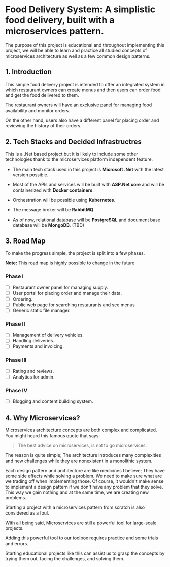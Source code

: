 # Food Delivery System: A simplistic food delivery, built with a microservices pattern.

The purpose of this project is educational and throughout implementing this project, we will be able to learn and practice all studied concepts of microservices architecture as well as a few common design patterns.

## 1. Introduction

This simple food delivery project is intended to offer an integrated system in which restaurant owners can create menus
and then users can order food and get the food delivered to them.

The restaurant owners will have an exclusive panel for managing food availability and monitor orders.

On the other hand, users also have a different panel for placing order and reviewing the history of their orders.

## 2. Tech Stacks and Decided Infrastructres

This is a .Net based project but it is likely to include some other technologies thank to the microservices platform independent feature.

 - The main tech stack used in this project is **Microsoft .Net** with the latest version possible.

 - Most of the APIs and services will be built with **ASP.Net core** and will be containerized with **Docker containers**.

 - Orchestration will be possible using **Kubernetes**.

 - The message broker will be **RabbitMQ**.

 - As of now, relational database will be **PostgreSQL** and document base database will be **MongoDB**. (TBD)

## 3. Road Map

To make the progress simple, the project is split into a few phases.

**Note:** This road map is highly possible to change in the future

### Phase I
 - [ ] Restaurant owner panel for managing supply.
 - [ ] User portal for placing order and manage their data.
 - [ ] Ordering.
 - [ ] Public web page for searching restaurants and see menus
 - [ ] Generic static file manager.

### Phase II
 - [ ] Management of delivery vehicles.
 - [ ] Handling deliveries.
 - [ ] Payments and invoicing.

### Phase III
 - [ ] Rating and reviews.
 - [ ] Analytics for admin.

### Phase IV
 - [ ] Blogging and content building system.

## 4. Why Microservices?

Microservices architecture concepts are both complex and complicated. You might heard this famous quote that says:

> The best advice on microservices, is not to go microservices.

The reason is quite simple; The architecture introduces many complexities and new challenges while they are nonexistent in a monolithic system.

Each design pattern and architecture are like medicines I believe; They have some side effects while solving a problem.
We need to make sure what are we trading off when implementing those.
Of course, it wouldn't make sense to implement a design pattern if we don't have any problem that they solve.
This way we gain nothing and at the same time, we are creating new problems.

Starting a project with a microservices pattern from scratch is also considered as a foul.

With all being said, Microservices are still a powerful tool for large-scale projects.

Adding this powerful tool to our toolbox requires practice and some trials and errors.

Starting educational projects like this can assist us to grasp the concepts by trying them out, facing the challenges, and solving them.
